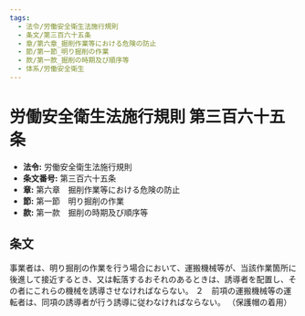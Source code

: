 ```yaml
---
tags:
  - 法令/労働安全衛生法施行規則
  - 条文/第三百六十五条
  - 章/第六章_掘削作業等における危険の防止
  - 節/第一節_明り掘削の作業
  - 款/第一款_掘削の時期及び順序等
  - 体系/労働安全衛生
---
```

# 労働安全衛生法施行規則 第三百六十五条

- **法令:** 労働安全衛生法施行規則
- **条文番号:** 第三百六十五条
- **章:** 第六章　掘削作業等における危険の防止
- **節:** 第一節　明り掘削の作業
- **款:** 第一款　掘削の時期及び順序等

## 条文
事業者は、明り掘削の作業を行う場合において、運搬機械等が、当該作業箇所に後進して接近するとき、又は転落するおそれのあるときは、誘導者を配置し、その者にこれらの機械を誘導させなければならない。
２　前項の運搬機械等の運転者は、同項の誘導者が行う誘導に従わなければならない。
（保護帽の着用）

